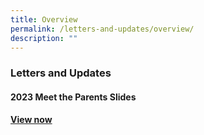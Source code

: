 ```yaml
---
title: Overview
permalink: /letters-and-updates/overview/
description: ""
---
```

### Letters and Updates

#### 2023 Meet the Parents Slides

**[View now](/letters-and-updates/2023mtp/)**